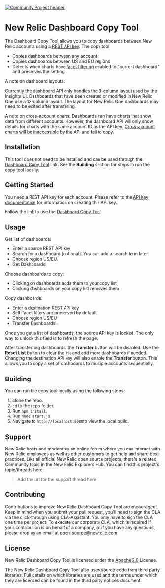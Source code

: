 [![Community Project header](https://github.com/newrelic/open-source-office/raw/master/examples/categories/images/Community_Project.png)](https://github.com/newrelic/open-source-office/blob/master/examples/categories/index.md#community-project)

# New Relic Dashboard Copy Tool

The Dashboard Copy Tool allows you to copy dashboards between New Relic accounts using a [REST API key](https://docs.newrelic.com/docs/apis/get-started/intro-apis/types-new-relic-api-keys#rest-api-key). The copy tool:

* Copies dashboards between any account
* Copies dashboards between US and EU regions
* Detects when charts have [facet filtering](https://docs.newrelic.com/docs/dashboards/new-relic-one-dashboards/manage-your-dashboard/filter-new-relic-one-dashboards-facets) enabled to "current dashboard" and preserves the setting

A note on dashboard layouts:

Currently the dashboard API only handles the [3-column layout](https://docs.newrelic.com/docs/insights/insights-api/manage-dashboards/insights-dashboard-api#schema) used by the Insights UI. Dashboards that have been created or modified in New Relic One use a 12-column layout. The layout for New Relic One dashboards may need to be edited after transfering.

A note on cross-account charts:
Dashboards can have charts that show data from different accounts. However, the dashboard API will only show details for charts with the same account ID as the API key. [Cross-account charts will be inaccessible](https://docs.newrelic.com/docs/insights/insights-api/manage-dashboards/insights-dashboard-api#requirements) by the API and fail to copy.

## Installation
This tool does not need to be installed and can be used through the [Dashboard Copy Tool]() link. See the **Building** section for steps to run the copy tool locally.

## Getting Started
You need a REST API key for each account. Please refer to the [API key documentation](https://docs.newrelic.com/docs/apis/get-started/intro-apis/types-new-relic-api-keys#rest-api-key) for information on creating this API key.

Follow the link to use the [Dashboard Copy Tool]()

## Usage
Get list of dashboards:
* Enter a source REST API key
* Search for a dashboard [optional]. You can add a search term later.
* Choose region US/EU.
* Get Dashboards!

Choose dashboards to copy:
* Clicking on dashboards adds them to your copy list
* Clicking dashboards on your copy list removes them

Copy dashboards:
* Enter a destination REST API key
* Self-facet filters are preserved by default
* Choose region US/EU
* Transfer Dashboards!

Once you get a list of dashboards, the source API key is locked. The only way to unlock this field is to refresh the page.

After transferring dashboards, the **Transfer** button will be disabled.
Use the **Reset List** button to clear the list and add more dashboards if needed.
Changing the destination API key will also enable the **Transfer** button. This allows you to copy a set of dashboards to multiple accounts sequentially.

## Building

You can run the copy tool locally using the following steps:

1. clone the repo.
2. `cd` to the repo folder.
3. Run `npm install`.
4. Run `node start.js`.
5. Navigate to `http://localhost:8080`to view the local build.

## Support

New Relic hosts and moderates an online forum where you can interact with New Relic employees as well as other customers to get help and share best practices. Like all official New Relic open source projects, there's a related Community topic in the New Relic Explorers Hub. You can find this project's topic/threads here:

>Add the url for the support thread here

## Contributing

Contributions to improve New Relic Dashboard Copy Tool are encouraged! Keep in mind when you submit your pull request, you'll need to sign the CLA via the click-through using CLA-Assistant. You only have to sign the CLA one time per project.
To execute our corporate CLA, which is required if your contribution is on behalf of a company, or if you have any questions, please drop us an email at open-source@newrelic.com.

## License
New Relic Dashboard Copy Tool is licensed under the [Apache 2.0](http://apache.org/licenses/LICENSE-2.0.txt) License.

The New Relic Dashboard Copy Tool also uses source code from third party libraries. Full details on which libraries are used and the terms under which they are licensed can be found in the third party notices document.
